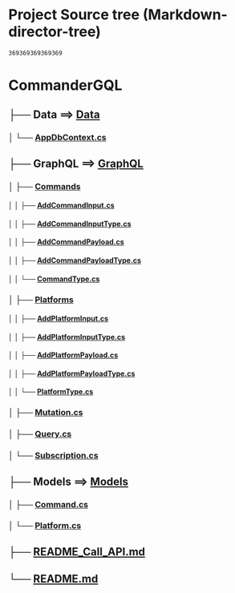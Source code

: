 # Project Source tree (Markdown-director-tree)
```md
369369369369369
```
# CommanderGQL
##   ├── Data ==> [Data](./Data) 
###  │   └── [AppDbContext.cs](./Data/AppDbContext.cs)
##   ├── GraphQL ==> [GraphQL](./GraphQL)
###  │   ├── [Commands](./GraphQL/Commands)
#### │   │      ├── [AddCommandInput.cs](./GraphQL/Commands/AddCommandInput.cs)
#### │   │      ├── [AddCommandInputType.cs](./GraphQL/Commands/AddCommandInputType.cs)
#### │   │      ├── [AddCommandPayload.cs](./GraphQL/Commands/AddCommandPayload.cs)
#### │   │      ├── [AddCommandPayloadType.cs](./GraphQL/Commands/AddCommandPayloadType.cs)
#### │   │      └── [CommandType.cs](./GraphQL/Commands/CommandType.cs)
###  │   ├── [Platforms](./GraphQL/Platforms)
#### │   │      ├── [AddPlatformInput.cs](./GraphQL/Commands/AddPlatformInput.cs)
#### │   │      ├── [AddPlatformInputType.cs](./GraphQL/Commands/AddPlatformInputType.cs)
#### │   │      ├── [AddPlatformPayload.cs](./GraphQL/Commands/AddPlatformPayload.cs)
#### │   │      ├── [AddPlatformPayloadType.cs](./GraphQL/Commands/AddPlatformPayloadType.cs)
#### │   │      └── [PlatformType.cs](./GraphQL/Commands/PlatformType.cs)
###  │   ├── [Mutation.cs](./GraphQL/Mutation.cs)
###  │   ├── [Query.cs](./GraphQL/Query.cs)
###  │   └── [Subscription.cs](./GraphQL/Subscription.cs)
##   ├── Models ==> [Models](./Models)
###  │   ├── [Command.cs](./Models/Command.cs)
###  │   └── [Platform.cs](./Models/Platform.cs)
##   ├── [README_Call_API.md](./README_Call_API.md)
##   └── [README.md](./README.md)
